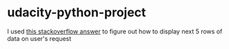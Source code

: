 # udacity-python-project

I used [this stackoverflow answer](https://stackoverflow.com/questions/50866850/ask-user-to-continue-viewing-the-next-5-lines-of-data) to figure out how to display next 5 rows of data on user's request
